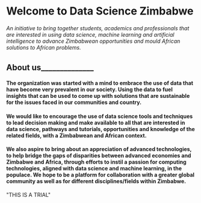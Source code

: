 # Welcome to Data Science Zimbabwe 
###### An initiative to bring together students, academics and professionals that are interested in using data science, machine learning and artificial intelligence to advance Zimbabwean opportunities and mould African solutions to African problems.  

## About us______________ 

#### The organization was started with a mind to embrace the use of data that have become very prevalent in our society. Using the data to fuel insights that can be used to come up with solutions that are sustainable for the issues faced in our communities and country.   

#### We would like to encourage the use of data science tools and techniques to lead decision making and make available to all that are interested in data science, pathways and tutorials, opportunities and knowledge of the related fields, with a Zimbabwean and African context.   

#### We also aspire to bring about an appreciation of advanced technologies, to help bridge the gaps of disparities between advanced economies and Zimbabwe and Africa, through efforts to instil a passion for computing technologies, aligned with data science and machine learning, in the populace. We hope to be a platform for collaboration with a greater global community as well as for different disciplines/fields within Zimbabwe. 

<html>
      <head>
        "THIS IS A TRIAL"
      </head>
    </html>








